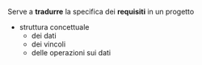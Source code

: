 Serve a **tradurre** la specifica dei **requisiti** in un progetto
- struttura concettuale 
	- dei dati
	- dei vincoli
	- delle operazioni sui dati
